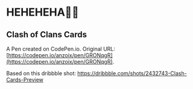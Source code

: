 # HEHEHEHA🥱🥶

## Clash of Clans Cards

A Pen created on CodePen.io. Original URL: [https://codepen.io/anzoix/pen/GRONqgR](https://codepen.io/anzoix/pen/GRONqgR).

Based on this dribbble shot: https://dribbble.com/shots/2432743-Clash-Cards-Preview
